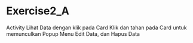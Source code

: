 # Exercise2_A
Activity Lihat Data dengan klik pada Card
Klik dan tahan pada Card untuk memunculkan Popup Menu Edit Data, dan Hapus Data
